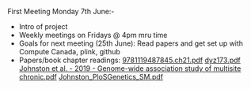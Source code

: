 First Meeting Monday 7th June:-
- Intro of project
- Weekly meetings on Fridays @ 4pm mru time
- Goals for next meeting (25th June): Read papers and get set up with Compute Canada, plink, github
- Papers/book chapter readings: 
[9781119487845.ch21.pdf](https://github.com/Loveni09/micm-summer-2021/files/6614401/9781119487845.ch21.pdf)
[dyz173.pdf](https://github.com/Loveni09/micm-summer-2021/files/6614403/dyz173.pdf)
[Johnston et al. - 2019 - Genome-wide association study of multisite chronic.pdf](https://github.com/Loveni09/micm-summer-2021/files/6614404/Johnston.et.al.-.2019.-.Genome-wide.association.study.of.multisite.chronic.pdf)
[Johnston_PloSGenetics_SM.pdf](https://github.com/Loveni09/micm-summer-2021/files/6614408/Johnston_PloSGenetics_SM.pdf)

